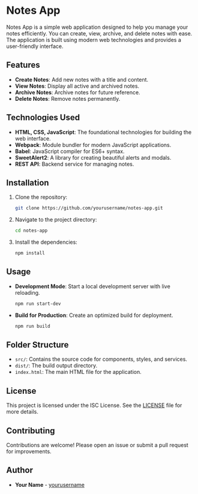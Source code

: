 # Notes App

Notes App is a simple web application designed to help you manage your notes efficiently. You can create, view, archive, and delete notes with ease. The application is built using modern web technologies and provides a user-friendly interface.

## Features

- **Create Notes**: Add new notes with a title and content.
- **View Notes**: Display all active and archived notes.
- **Archive Notes**: Archive notes for future reference.
- **Delete Notes**: Remove notes permanently.

## Technologies Used

- **HTML, CSS, JavaScript**: The foundational technologies for building the web interface.
- **Webpack**: Module bundler for modern JavaScript applications.
- **Babel**: JavaScript compiler for ES6+ syntax.
- **SweetAlert2**: A library for creating beautiful alerts and modals.
- **REST API**: Backend service for managing notes.

## Installation

1. Clone the repository:

   ```bash
   git clone https://github.com/yourusername/notes-app.git
   ```

2. Navigate to the project directory:

   ```bash
   cd notes-app
   ```

3. Install the dependencies:

   ```bash
   npm install
   ```

## Usage

- **Development Mode**: Start a local development server with live reloading.

  ```bash
  npm run start-dev
  ```

- **Build for Production**: Create an optimized build for deployment.

  ```bash
  npm run build
  ```

## Folder Structure

- `src/`: Contains the source code for components, styles, and services.
- `dist/`: The build output directory.
- `index.html`: The main HTML file for the application.

## License

This project is licensed under the ISC License. See the [LICENSE](./LICENSE) file for more details.

## Contributing

Contributions are welcome! Please open an issue or submit a pull request for improvements.

## Author

- **Your Name** - [yourusername](https://github.com/yourusername)
